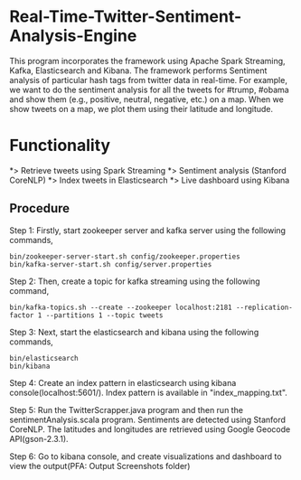 # Real-Time-Twitter-Sentiment-Analysis-Engine
This program incorporates the framework using Apache Spark Streaming, Kafka, Elasticsearch and Kibana. The framework performs Sentiment analysis of particular hash tags from twitter data in real-time. For example, we want to do the sentiment analysis for all the tweets for #trump, #obama and show them (e.g., positive, neutral, negative, etc.) on a map. When we show tweets on a map, we plot them using their latitude and longitude.

# Functionality
*> Retrieve tweets using Spark Streaming
*> Sentiment analysis (Stanford CoreNLP)
*> Index tweets in Elasticsearch
*> Live dashboard using Kibana

## Procedure
Step 1: Firstly, start zookeeper server and kafka server using the following commands,
  
    bin/zookeeper-server-start.sh config/zookeeper.properties
    bin/kafka-server-start.sh config/server.properties

Step 2: Then, create a topic for kafka streaming using the following command,

    bin/kafka-topics.sh --create --zookeeper localhost:2181 --replication-factor 1 --partitions 1 --topic tweets  

Step 3: Next, start the elasticsearch and kibana using the following commands,

    bin/elasticsearch
    bin/kibana

Step 4: Create an index pattern in elasticsearch using kibana console(localhost:5601/). Index pattern is available in "index_mapping.txt".

Step 5: Run the TwitterScrapper.java program and then run the sentimentAnalysis.scala program.
Sentiments are detected using Stanford CoreNLP. The latitudes and longitudes are retrieved using Google Geocode API(gson-2.3.1).

Step 6: Go to kibana console, and create visualizations and dashboard to view the output(PFA: Output Screenshots folder)





